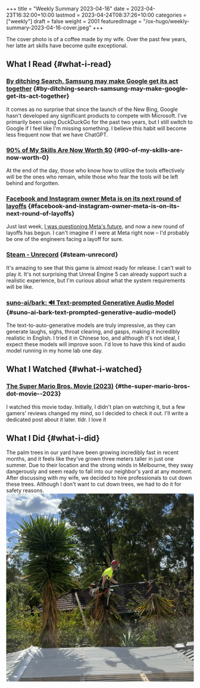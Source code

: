 +++
title = "Weekly Summary 2023-04-16"
date = 2023-04-23T16:32:00+10:00
lastmod = 2023-04-24T08:37:26+10:00
categories = ["weekly"]
draft = false
weight = 2001
featuredImage = "/ox-hugo/weekly-summary-2023-04-16-cover.jpeg"
+++

The cover photo is of a coffee made by my wife. Over the past few years, her latte art skills have become quite exceptional.

<!--more-->


## What I Read {#what-i-read}


### [By ditching Search, Samsung may make Google get its act together](https://www.sammobile.com/opinion/by-ditching-search-samsung-may-make-google-get-its-act-together/) {#by-ditching-search-samsung-may-make-google-get-its-act-together}

It comes as no surprise that since the launch of the New Bing, Google hasn't developed any significant products to compete with Microsoft. I've primarily been using DuckDuckGo for the past two years, but I still switch to Google if I feel like I'm missing something. I believe this habit will become less frequent now that we have ChatGPT.


### [90% of My Skills Are Now Worth $0](https://tidyfirst.substack.com/p/90-of-my-skills-are-now-worth-0) {#90-of-my-skills-are-now-worth-0}

At the end of the day, those who know how to utilize the tools effectively will be the ones who remain, while those who fear the tools will be left behind and forgotten.


### [Facebook and Instagram owner Meta is on its next round of layoffs](https://www.vox.com/technology/2023/4/18/23688627/meta-layoffs-mark-zuckerberg-facebook-instagram-whatsapp) {#facebook-and-instagram-owner-meta-is-on-its-next-round-of-layoffs}

Just last week, [I was questioning Meta's future](https://chaoruan.xyz/posts/weekly-summary-2023-04-09/), and now a new round of layoffs has begun. I can't imagine if I were at Meta right now – I'd probably be one of the engineers facing a layoff for sure.


### [Steam - Unrecord](https://store.steampowered.com/app/2381520/Unrecord/) {#steam-unrecord}

It's amazing to see that this game is almost ready for release. I can't wait to play it. It's not surprising that Unreal Engine 5 can already support such a realistic experience, but I'm curious about what the system requirements will be like.


### [suno-ai/bark: 🔊 Text-prompted Generative Audio Model](https://github.com/suno-ai/bark) {#suno-ai-bark-text-prompted-generative-audio-model}

The text-to-auto-generative models are truly impressive, as they can generate laughs, sighs, throat clearing, and gasps, making it incredibly realistic in English. I tried it in Chinese too, and although it's not ideal, I expect these models will improve soon. I'd love to have this kind of audio model running in my home lab one day.


## What I Watched {#what-i-watched}


### [The Super Mario Bros. Movie (2023)](https://www.imdb.com/title/tt6718170/) {#the-super-mario-bros-dot-movie--2023}

I watched this movie today. Initially, I didn't plan on watching it, but a few gamers' reviews changed my mind, so I decided to check it out. I'll write a dedicated post about it later. tldr. I love it


## What I Did {#what-i-did}

The palm trees in our yard have been growing incredibly fast in recent months, and it feels like they've grown three meters taller in just one summer. Due to their location and the strong winds in Melbourne, they sway dangerously and seem ready to fall into our neighbor's yard at any moment. After discussing with my wife, we decided to hire professionals to cut down these trees. Although I don't want to cut down trees, we had to do it for safety reasons.
![](/ox-hugo/weekly-summary-2023-04-16-001.jpeg)
